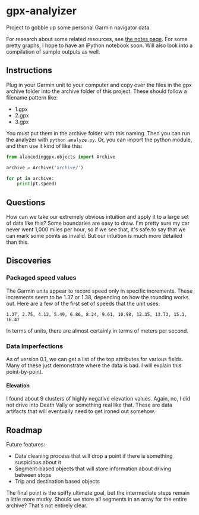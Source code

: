 # gpx-analyizer
Project to gobble up some personal Garmin navigator data.

For research about some related resources, see [the notes page](docs/Notes.md).
For some pretty graphs, I hope to have an iPython notebook soon.
Will also look into a compilation of sample outputs as well.

## Instructions

Plug in your Garmin unit to your computer and copy over the files in the
gpx archive folder into the archive folder of this project. These should
follow a filename pattern like:

 - 1.gpx
 - 2.gpx
 - 3.gpx

You must put them in the archive folder with this naming. Then you can run the
analyzer with `python analyze.py`. Or, you can import the python module, and
then use it kind of like this:

```python
from alancodinggpx.objects import Archive

archive = Archive('archive/')

for pt in archive:
    print(pt.speed)
```

## Questions

How can we take our extremely obvious intuition and apply it to a large set
of data like this? Some boundaries are easy to draw. I'm pretty sure my car
never went 1,000 miles per hour, so if we see that, it's safe to say that we
can mark some points as invalid. But our intuition is much more detailed than
this.


## Discoveries

### Packaged speed values

The Garmin units appear to record speed only in specific increments. These
increments seem to be 1.37 or 1.38, depending on how the rounding works out.
Here are a few of the first set of speeds that the unit uses:

    1.37, 2.75, 4.12, 5.49, 6.86, 8.24, 9.61, 10.98, 12.35, 13.73, 15.1, 16.47

In terms of units, there are almost certainly in terms of meters per second.

### Data Imperfections

As of version 0.1, we can get a list of the top attributes for various fields.
Many of these just demonstrate where the data is bad. I will explain this 
point-by-point.

#### Elevation

I found about 9 clusters of highly negative elevation values. Again, no, 
I did not drive into Death Vally or something real like that. These are data 
artifacts that will eventually need to get ironed out somehow.

## Roadmap

Future features:

 - Data cleaning process that will drop a point if there is something 
   suspicious about it
 - Segment-based objects that will store information about driving between 
   stops
 - Trip and destination based objects

The final point is the spiffy ultimate goal, but the intermediate steps 
remain a little more murky. Should we store all segments in an array for 
the entire archive? That's not entirely clear.
